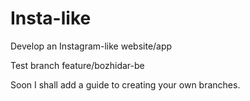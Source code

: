 # Insta-like
Develop an Instagram-like website/app

Test branch feature/bozhidar-be 

Soon I shall add a guide to creating your own branches.